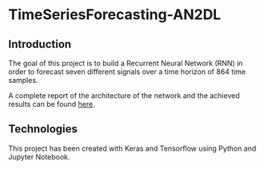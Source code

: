 # TimeSeriesForecasting-AN2DL

## Introduction
The goal of this project is to build a Recurrent Neural Network (RNN) in order to forecast seven different signals over a time horizon of 864 time samples.

A complete report of the architecture of the network and the achieved results can be found [here]().

## Technologies 
This project has been created with Keras and Tensorflow using Python and Jupyter Notebook.
